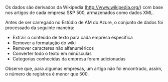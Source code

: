 Os dados são derivados da Wikipedia (<a href="http://www.wikipedia.org/">http://www.wikipedia.org/</a>) com base nos artigos de cada empresa S&P 500, armazenados como dados XML.<p> </p>Antes de ser carregado no Estúdio de AM do Azure, o conjunto de dados foi processado da seguinte maneira:<ul><li>Extrair o conteúdo de texto para cada empresa específica</li><li>Remover a formatação do wiki</li><li>Remover caracteres não alfanuméricos</li><li>Converter todo o texto em minúsculas</li><li>Categorias conhecidas da empresa foram adicionadas</li></ul><p> </p>Observe que, para algumas empresas, um artigo não foi encontrado, assim, o número de registros é menor que 500.

<!---HONumber=August15_HO6-->